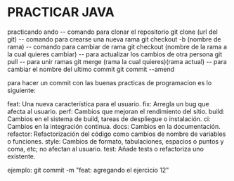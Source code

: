 # PRACTICAR JAVA
practicando ando
-- comando para clonar el repositorio
git clone (url del git)
-- comando para crearse una nueva rama
git checkout -b (nombre de rama)
-- comando para cambiar de rama
git checkout (nombre de la rama a la cual quieres cambiar)
-- para actualizar los cambios de otra persona
git pull
-- para unir ramas
git merge (rama la cual quieres)(rama actual)
-- para cambiar el nombre del ultimo commit
git commit --amend

para hacer un commit con las buenas practicas de programacion es lo siguiente:

feat: Una nueva característica para el usuario.
fix: Arregla un bug que afecta al usuario.
perf: Cambios que mejoran el rendimiento del sitio.
build: Cambios en el sistema de build, tareas de despliegue o instalación.
ci: Cambios en la integración continua.
docs: Cambios en la documentación.
refactor: Refactorización del código como cambios de nombre de variables o funciones.
style: Cambios de formato, tabulaciones, espacios o puntos y coma, etc; no afectan al usuario.
test: Añade tests o refactoriza uno existente.

ejemplo:
git commit -m "feat: agregando el ejercicio 12"
